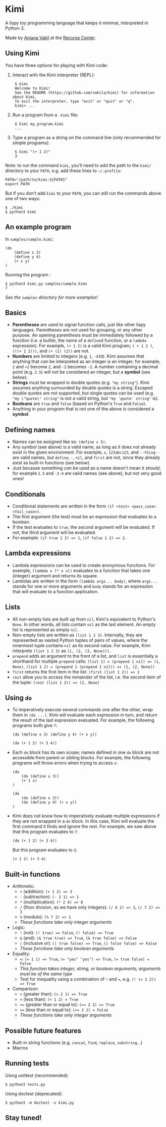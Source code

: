 # Kimi
A lispy toy programming language that keeps it minimal, interpreted in Python 3.

Made by [Anjana Vakil](https://github.com/vakila) at the [Recurse Center](https://www.recurse.com).

## Using Kimi
You have three options for playing with Kimi code:

1. Interact with the Kimi interpreter (REPL):

        $ kimi
        Welcome to Kimi!
        See the README (https://github.com/vakila/kimi) for information about Kimi.
        To exit the interpreter, type "exit" or "quit" or "q".
        kimi> ...

2. Run a program from a `.kimi` file:

        $ kimi my_program.kimi
        ...

3. Type a program as a string on the command line (only recommended for simple programs):

        $ kimi "(+ 1 2)"
        3

Note: to run the command `kimi`, you'll need to add the path to the `kimi/` directory to your `PATH`, e.g. add these lines to `~/.profile`:

    PATH="/path/to/kimi:${PATH}"
    export PATH

But if you don't add `kimi` to your `PATH`, you can still run the commands above one of two ways:

    $ ./kimi
    $ python3 kimi

## An example program
In `samples/sample.kimi`:
~~~
(do
    (define x 3)
    (define y 4)
    (+ x y)
)
~~~
Running the program :
~~~
$ python3 kimi.py samples/sample.kimi
7
~~~


*See the `samples` directory for more examples!*


## Basics
* **Parentheses** are used to signal function calls, just like other lispy languages. Parentheses are not used for grouping, or any other purpose. An opening parenthesis must be immediately followed by a function (i.e. a builtin, the name of a `define`d function, or a `lambda` expression). For example, `(+ 1 2)` is a valid Kimi program; `( + 1 2 )`, `(((+ 1 2)))`, and `(+ (1) (2))` are not.
* **Numbers** are limited to integers (e.g. `1`, `-439`). Kimi assumes that anything that *can* be interpreted as an integer *is* an integer; for example, `2` and `+2` become `2`, and `-2` becomes `-2`. A number containing a decimal point (e.g. `2.5`) will *not* be considered an integer, but a **symbol** (see below).
* **Strings** must be wrapped in double quotes (e.g. `"my string"`). Kimi assumes anything surrounded by double quotes is a string. Escaped double quotes are not supported, but single quotes can be used (e.g. `"my \"quote\" string"` is not a valid string, but `"my 'quote' string"` is).
* **Booleans** are `true` and `false` (based on Python's `True` and `False`).
* Anything in your program that is not one of the above is considered a **symbol**.

## Defining names
* Names can be assigned like so: `(define x 5)`.
* Any symbol (see above) is a valid name, as long as it does not already exist in the given environment. For example, `x`, `123abc123`, and `--thing--` are valid names, but `define`, `-`, `nil`, and `first` are not, since they already exist as built-in functions (see below).
* Just because something *can* be used as a name doesn't mean it *should*; for example `2.5` and `-2-4` are valid names (see above), but not very good ones!

## Conditionals
* Conditional statements are written in the form `(if <test> <pass_case> <fail_case>)`.
* The first argument (the test) must be an expression that evaluates to a boolean.
* If the test evaluates to `true`, the second argument will be evaluated. If not, the third argument will be evaluated.
* For example: `(if true 1 2) => 1`, `(if false 1 2) => 2`.

## Lambda expressions
* Lambda expressions can be used to create anonymous functions. For example, `(lambda x (* x x))` evaluates to a function that takes one (integer) argument and returns its square.
* Lambdas are written in the form `(lambda args... body)`, where `args...` stands for one or more arguments and `body` stands for an expression that will evaluate to a function application.

## Lists
* All non-empty lists are built up from `nil`, Kimi's equivalent to Python's `None`. In other words, all lists contain `nil` as the last element. An empty list is represented as simply `nil`.
* Non-empty lists are written as `(list 1 2 3)`. Internally, they are represented as nested Python tuples of pairs of values, where the innermost tuple contains `nil` as its second value. For example, Kimi interprets `(list 1 2 3)` as `(1, (2, (3, None)))`.
* `prepend` adds an argument to the front of a list, and `list` is essentially a shorthand for multiple `prepend` calls: `(list 1) = (prepend 1 nil) => (1, None)`, `(list 1 2) = (prepend 1 (prepend 2 nil)) => (1, (2, None))`
* `first` returns the first item in the list: `(first (list 1 2)) => 1`
* `rest` allow you to access the remainder of the list, i.e. the second item of the tuple: `(rest (list 1 2)) => (2, None)`

## Using `do`
* To imperatively execute several commands one after the other, wrap them in `(do ...)`. Kimi will evaluate each expression in turn, and return the result of the last expression evaluated. For example, the following programs both give `7`:
    ~~~
    (do (define x 3) (define y 4) (+ x y))
    ~~~
    ~~~
    (do (+ 1 2) (+ 3 4))
    ~~~
* Each `do` block has its own scope; names defined in one `do` block are not accessible from parent or sibling blocks. For example, the following programs will throw errors when trying to access `x`:
    ~~~
    (do
        (do (define x 3))
        (+ 1 x)
    )
    ~~~
    ~~~
    (do
        (do (define x 3))
        (do (define y 4) (+ x y))
    )
    ~~~
* Kimi does not know how to imperatively evaluate multiple expressions if they are not wrapped in a `do` block. In this case, Kimi will evaluate the first command it finds and ignore the rest. For example, we saw above that this program evaluates to `7`:
    ~~~
    (do (+ 1 2) (+ 3 4))
    ~~~
    But this program evaluates to `3`:
    ~~~
    (+ 1 2) (+ 3 4)
    ~~~

## Built-in functions
* Arithmetic:
    * `+` (addition): `(+ 1 2) => 3`
    * `-` (subtraction): `(- 2 1) => 1`
    * `*` (multiplication): `(* 2 4) => 8`
    * `/` (floor division, as we have only integers): `(/ 6 2) => 3`, `(/ 7 2) => 3`
    * `%` (modulo): `(% 7 2) => 1`
    * *These functions take only integer arguments*
* Logic:
    * `!` (not): `(! true) => False`, `(! false) => True`
    * `&` (and): `(& true true) => True`, `(& true false) => False`
    * `|` (inclusive or): `(| true false) => True`, `(| false false) => False`
    * *These functions take only boolean arguments*
* Equality:
    * `=`: `(= 1 1) => True`, `(= "yes" "yes") => True`, `(= true false) = False`
    * *This function takes integer, string, or boolean arguments; arguments must be of the same type*
    * Test for inequality using a combination of `!` and `=`, e.g. `(! (= 1 2)) => True`
* Comparison:
    * `>` (greater than): `(> 2 1) => True`
    * `<` (less than): `(< 1 2) = True`
    * `>=` (greater than or equal to): `(>= 2 2) => True`
    * `<=` (less than or equal to): `(<= 3 2) = False`
    * *These functions take only integer arguments*

## Possible future features
* Built-in string functions (e.g. `concat`, `find`, `replace`, `substring`...)
* Macros

## Running tests
Using unittest (recommended):

    $ python3 tests.py

Using doctest (deprecated):

    $ python3 -m doctest -v kimi.py

## Stay tuned!
